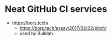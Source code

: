 # Neat GitHub CI services

- https://bors.tech/
  - https://bors.tech/essay/2017/02/02/pitch/
  - used by Buildah

